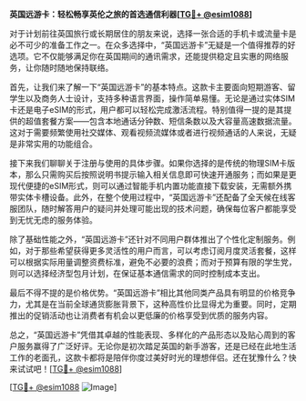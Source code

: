 **英国远游卡：轻松畅享英伦之旅的首选通信利器[[TG💪+ @esim1088](https://t.me/s/esim1088)]**

对于计划前往英国旅行或长期居住的朋友来说，选择一张合适的手机卡或流量卡是必不可少的准备工作之一。在众多选择中，“英国远游卡”无疑是一个值得推荐的好选项。它不仅能够满足你在英国期间的通讯需求，还能提供稳定且实惠的网络服务，让你随时随地保持联络。

首先，让我们来了解一下“英国远游卡”的基本特点。这款卡主要面向短期游客、留学生以及商务人士设计，支持多种语言界面，操作简单易懂。无论是通过实体SIM卡还是电子eSIM的形式，用户都可以轻松完成激活流程。特别值得一提的是其提供的超值套餐方案——包含本地通话分钟数、短信条数以及大容量高速数据流量。这对于需要频繁使用社交媒体、观看视频流媒体或者进行视频通话的人来说，无疑是非常实用的功能组合。

接下来我们聊聊关于注册与使用的具体步骤。如果你选择的是传统的物理SIM卡版本，那么只需购买后按照说明书提示输入相关信息即可快速开通服务；而如果是更现代便捷的eSIM形式，则可以通过智能手机内置功能直接下载安装，无需额外携带实体卡槽设备。此外，在整个使用过程中，“英国远游卡”还配备了全天候在线客服团队，随时解答用户的疑问并处理可能出现的技术问题，确保每位客户都能享受到无忧无虑的服务体验。

除了基础性能之外，“英国远游卡”还针对不同用户群体推出了个性化定制服务。例如，对于那些希望获得更多灵活性的用户而言，可以考虑订阅月度灵活套餐，这样可以根据实际用量调整资费标准，避免不必要的浪费；而对于预算有限的学生党，则可以选择经济型包月计划，在保证基本通信需求的同时控制成本支出。

最后不得不提的是价格优势。“英国远游卡”相比其他同类产品具有明显的价格竞争力，尤其是在当前全球通货膨胀背景下，这种高性价比显得尤为重要。同时，定期推出的促销活动也让消费者有机会以更低廉的价格享受到优质的服务内容。

总之，“英国远游卡”凭借其卓越的性能表现、多样化的产品形态以及贴心周到的客户服务赢得了广泛好评。无论你是初次踏足英国的新手游客，还是已经在此地生活工作的老面孔，这款卡都将是陪伴你度过美好时光的理想伴侣。还在犹豫什么？快来试试吧！[[TG💪+ @esim1088](https://t.me/s/esim1088)]

[[TG💪+ @esim1088](https://t.me/s/esim1088) ![Image](https://i.postimg.cc/4NQfJmqS/Snipaste-2025-05-13-00-14-12.png)]